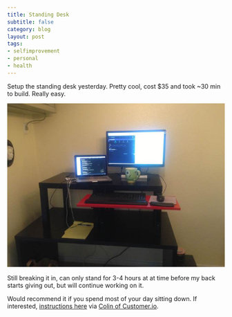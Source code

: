 ```yaml
---
title: Standing Desk
subtitle: false
category: blog
layout: post
tags:
- selfimprovement
- personal
- health
---
```


Setup the standing desk yesterday. Pretty cool, cost $35 and took ~30 min to build. Really easy.

![standingdesk](/images/standingdesk.jpg)

Still breaking it in, can only stand for 3-4 hours at at time before my back starts giving out, but will continue working on it.

Would recommend it if you spend most of your day sitting down. If interested, [instructions here](http://iamnotaprogrammer.com/Ikea-Standing-desk-for-22-dollars.html) via [Colin of Customer.io](https://twitter.com/alphacolin).